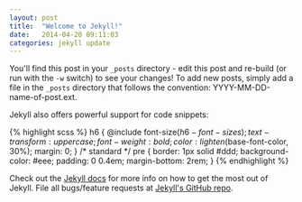 ```yaml
---
layout: post
title:  "Welcome to Jekyll!"
date:   2014-04-20 09:11:03
categories: jekyll update
---
```


You'll find this post in your `_posts` directory - edit this post and re-build (or run with the `-w` switch) to see your changes!
To add new posts, simply add a file in the `_posts` directory that follows the convention: YYYY-MM-DD-name-of-post.ext.

Jekyll also offers powerful support for code snippets:

{% highlight scss %}
h6 {
    @include font-size($h6-font-sizes);
    text-transform: uppercase;
    font-weight: bold;
    color: lighten($base-font-color, 30%);
    margin: 0;
}
/* standard */
pre {
    border: 1px solid #ddd;
    background-color: #eee;
    padding: 0 0.4em;
    margin-bottom: 2rem;
}
{% endhighlight %}

Check out the [Jekyll docs][jekyll] for more info on how to get the most out of Jekyll. File all bugs/feature requests at [Jekyll's GitHub repo][jekyll-gh].

[jekyll-gh]: https://github.com/mojombo/jekyll
[jekyll]:    http://jekyllrb.com
